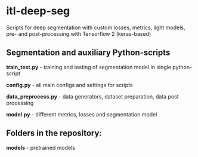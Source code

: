 # itl-deep-seg
Scripts for deep segmentation with custom losses, metrics, light models, pre- and post-processing with Tensorflow 2 (keras-based)

## Segmentation and auxiliary Python-scripts

**train_test.py** - training and testing of segmentation model in single python-script

**config.py** - all main configs and settings for scripts

**data_preprocess.py** - data generators, dataset preparation, data post processing

**model.py** - different metrics, losses and segmentation model

## Folders in the repository:

**models** - pretrained models

